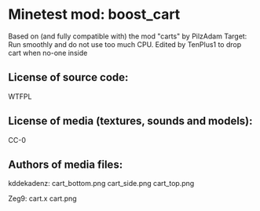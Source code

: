 Minetest mod: boost_cart
=======================
Based on (and fully compatible with) the mod "carts" by PilzAdam
Target: Run smoothly and do not use too much CPU.
Edited by TenPlus1 to drop cart when no-one inside

License of source code:
-----------------------
WTFPL

License of media (textures, sounds and models):
-----------------------------------------------
CC-0

Authors of media files:
-----------------------
kddekadenz:
  cart_bottom.png
  cart_side.png
  cart_top.png

Zeg9:
  cart.x
  cart.png
